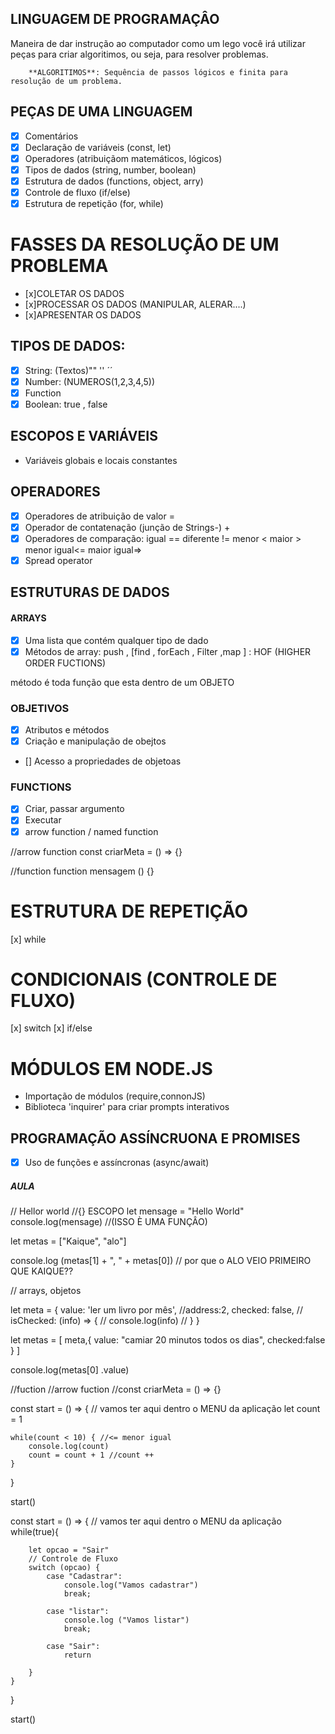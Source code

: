 ## LINGUAGEM DE PROGRAMAÇÂO 

   Maneira de dar instrução ao computador
   como um lego você irá utilizar peças para criar algoritimos, ou seja, para resolver problemas.

        **ALGORITIMOS**: Sequência de passos lógicos e finita para resolução de um problema.


## PEÇAS DE UMA LINGUAGEM

  - [x] Comentários
  - [x] Declaração de variáveis (const, let)
  - [x] Operadores (atribuiçãom matemáticos, lógicos)
  - [x] Tipos de dados (string, number, boolean)
  - [x] Estrutura de dados (functions, object, arry)
  - [x] Controle de fluxo (if/else)
  - [x] Estrutura de repetição (for, while)

 # FASSES DA RESOLUÇÃO DE UM PROBLEMA 
 
 - [x]COLETAR OS DADOS
 - [x]PROCESSAR OS DADOS (MANIPULAR, ALERAR....)
 - [x]APRESENTAR OS DADOS

  ## TIPOS DE DADOS:
   - [x] String: (Textos)"" '' ´´
   - [x] Number: (NUMEROS(1,2,3,4,5))
   - [x] Function
   - [x] Boolean: true , false

   ## ESCOPOS E VARIÁVEIS
  - Variáveis globais e locais 
   constantes

   ## OPERADORES
  - [x] Operadores de atribuição de valor =
  - [x] Operador de contatenação (junção de Strings-) +
  - [x] Operadores de comparação: igual == diferente !=  menor < maior > menor igual<= maior igual=>
  - [x] Spread operator

 ## ESTRUTURAS DE DADOS
  
#### ARRAYS
- [x] Uma lista que contém qualquer tipo de dado
- [x] Métodos de array: push , [find , forEach , Filter ,map  ] : HOF (HIGHER ORDER FUCTIONS)

 método é toda função que esta dentro de um OBJETO

### OBJETIVOS
- [x] Atributos e métodos
- [x] Criação e manipulação de obejtos
- [] Acesso a propriedades de objetoas



### FUNCTIONS
- [x] Criar, passar argumento
- [x] Executar
- [x] arrow function / named function

 //arrow function
 const criarMeta = () => {}

 //function
 function mensagem () {}


# ESTRUTURA DE REPETIÇÃO
[x] while

# CONDICIONAIS (CONTROLE DE FLUXO)
[x] switch
[x] if/else

# MÓDULOS EM NODE.JS
 - Importação de módulos (require,connonJS)
 - Biblioteca 'inquirer' para criar prompts interativos

## PROGRAMAÇÃO ASSÍNCRUONA E PROMISES
- [x] Uso de funções e assíncronas (async/await)

##### AULA
 // Hellor world
 //{} ESCOPO
 let mensage = "Hello World"
 console.log(mensage) //(ISSO È UMA FUNÇÂO)

let metas = ["Kaique", "alo"]

console.log (metas[1] + ", " + metas[0]) // por que o ALO VEIO PRIMEIRO QUE KAIQUE??


// arrays, objetos

let meta = {
    value: 'ler um livro por mês',
    //address:2,
    checked: false,
   // isChecked: (info) => {
     //   console.log(info)
   // }
}

let metas = [
    meta,{
        value: "camiar 20 minutos todos os dias",
        checked:false
    }
]

console.log(metas[0] .value)

//fuction //arrow fuction
//const criarMeta = () => {}


const start = () => {
    // vamos ter aqui dentro o MENU da aplicação
    let count = 1

    while(count < 10) { //<= menor igual
        console.log(count)
        count = count + 1 //count ++
    }
}

start()

const start = () => {
    // vamos ter aqui dentro o MENU da aplicação
    while(true){
        
        let opcao = "Sair"
        // Controle de Fluxo
        switch (opcao) {
            case "Cadastrar":
                console.log("Vamos cadastrar")
                break;
        
            case "listar":
                console.log ("Vamos listar")
                break;
            
            case "Sair":
                return
                
        }
    }
}

start()